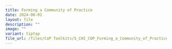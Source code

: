 ```yaml
---
title: Forming a Community of Practice
date: 2024-06-01
layout: file
description: ""
image: ""
variant: tiptap
file_url: /files/CoP Toolkits/5_CHI_COP_Forming_a_Community_of_Practice.pdf
---
```

